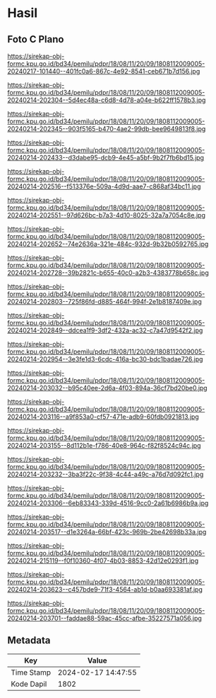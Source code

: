 # Hasil

## Foto C Plano

https://sirekap-obj-formc.kpu.go.id/bd34/pemilu/pdpr/18/08/11/20/09/1808112009005-20240217-101440--401fc0a6-867c-4e92-8541-ceb671b7d156.jpg

https://sirekap-obj-formc.kpu.go.id/bd34/pemilu/pdpr/18/08/11/20/09/1808112009005-20240214-202304--5d4ec48a-c6d8-4d78-a04e-b622ff1578b3.jpg

https://sirekap-obj-formc.kpu.go.id/bd34/pemilu/pdpr/18/08/11/20/09/1808112009005-20240214-202345--903f5165-b470-4ae2-99db-bee9649813f8.jpg

https://sirekap-obj-formc.kpu.go.id/bd34/pemilu/pdpr/18/08/11/20/09/1808112009005-20240214-202433--d3dabe95-dcb9-4e45-a5bf-9b2f7fb6bd15.jpg

https://sirekap-obj-formc.kpu.go.id/bd34/pemilu/pdpr/18/08/11/20/09/1808112009005-20240214-202516--f513376e-509a-4d9d-aae7-c868af34bc11.jpg

https://sirekap-obj-formc.kpu.go.id/bd34/pemilu/pdpr/18/08/11/20/09/1808112009005-20240214-202551--97d626bc-b7a3-4d10-8025-32a7a7054c8e.jpg

https://sirekap-obj-formc.kpu.go.id/bd34/pemilu/pdpr/18/08/11/20/09/1808112009005-20240214-202652--74e2636a-321e-484c-932d-9b32b0592765.jpg

https://sirekap-obj-formc.kpu.go.id/bd34/pemilu/pdpr/18/08/11/20/09/1808112009005-20240214-202728--39b2821c-b655-40c0-a2b3-4383778b658c.jpg

https://sirekap-obj-formc.kpu.go.id/bd34/pemilu/pdpr/18/08/11/20/09/1808112009005-20240214-202803--725f86fd-d885-464f-994f-2e1b8187409e.jpg

https://sirekap-obj-formc.kpu.go.id/bd34/pemilu/pdpr/18/08/11/20/09/1808112009005-20240214-202849--ddcea1f9-3df2-432a-ac32-c7a47d9542f2.jpg

https://sirekap-obj-formc.kpu.go.id/bd34/pemilu/pdpr/18/08/11/20/09/1808112009005-20240214-202954--3e3fe1d3-6cdc-416a-bc30-bdc1badae726.jpg

https://sirekap-obj-formc.kpu.go.id/bd34/pemilu/pdpr/18/08/11/20/09/1808112009005-20240214-203032--b95c40ee-2d6a-4f03-894a-36cf7bd20be0.jpg

https://sirekap-obj-formc.kpu.go.id/bd34/pemilu/pdpr/18/08/11/20/09/1808112009005-20240214-203116--a9f853a0-cf57-471e-adb9-60fdb0921813.jpg

https://sirekap-obj-formc.kpu.go.id/bd34/pemilu/pdpr/18/08/11/20/09/1808112009005-20240214-203155--8d112b1e-f786-40e8-964c-f82f8524c94c.jpg

https://sirekap-obj-formc.kpu.go.id/bd34/pemilu/pdpr/18/08/11/20/09/1808112009005-20240214-203232--3ba3f22c-9f38-4c44-a49c-a76d7d092fc1.jpg

https://sirekap-obj-formc.kpu.go.id/bd34/pemilu/pdpr/18/08/11/20/09/1808112009005-20240214-203306--6eb83343-339d-4516-9cc0-2a61b6986b9a.jpg

https://sirekap-obj-formc.kpu.go.id/bd34/pemilu/pdpr/18/08/11/20/09/1808112009005-20240214-203517--d1e3264a-66bf-423c-969b-2be42698b33a.jpg

https://sirekap-obj-formc.kpu.go.id/bd34/pemilu/pdpr/18/08/11/20/09/1808112009005-20240214-215119--f0f10360-4f07-4b03-8853-42d12e0293f1.jpg

https://sirekap-obj-formc.kpu.go.id/bd34/pemilu/pdpr/18/08/11/20/09/1808112009005-20240214-203623--c457bde9-71f3-4564-ab1d-b0aa693381af.jpg

https://sirekap-obj-formc.kpu.go.id/bd34/pemilu/pdpr/18/08/11/20/09/1808112009005-20240214-203701--faddae88-59ac-45cc-afbe-35227571a056.jpg


## Metadata

| Key        | Value               |
| ---------- | ------------------- |
| Time Stamp | 2024-02-17 14:47:55 |
| Kode Dapil | 1802                |



